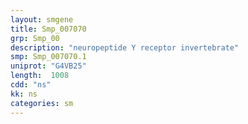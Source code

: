 ```yaml
---
layout: smgene
title: Smp_007070
grp: Smp_00
description: "neuropeptide Y receptor invertebrate"
smp: Smp_007070.1
uniprot: "G4VB25"
length:  1008
cdd: "ns"
kk: ns
categories: sm
---
```

